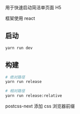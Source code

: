 用于快速启动简洁单页面 H5

框架使用 react

## 启动
``` bash
yarn run dev
```

## 构建
``` bash
# 绝对路径
yarn run release

# 相对路径
yarn run release:relative
```

postcss-next 添加 css 浏览器前缀
